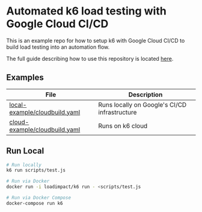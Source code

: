 # Automated k6 load testing with Google Cloud CI/CD

This is an example repo for how to setup k6 with Google Cloud CI/CD to build load testing into an automation flow.

The full guide describing how to use this repository is located [here](https://blog.loadimpact.com/).

## Examples

| File                                                           | Description                                   |
| -------------------------------------------------------------- | --------------------------------------------- |
| [local-example/cloudbuild.yaml](local-example/cloudbuild.yaml) | Runs locally on Google's CI/CD infrastructure |
| [cloud-example/cloudbuild.yaml](cloud-example/cloudbuild.yaml) | Runs on k6 cloud                              |

## Run Local

```bash
# Run locally
k6 run scripts/test.js

# Run via Docker
docker run -i loadimpact/k6 run - <scripts/test.js

# Run via Docker Compose
docker-compose run k6
```
